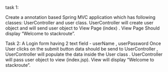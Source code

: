 task 1:

Create a annotation based Spring MVC application which has following classes: UserController and user class. UserController will create user object and will send user object to View Page (index) . View Page Should display “Welcome to stackroute”.

Task 2:
A Login form having 2 text field - userName , userPassword
Once User clicks on the submit button data should be send to UserController ,
UserController will populate the data inside the User class .
UserController will pass user object to view (index.jsp).
View will display “Welcome <user> to stackroute”.

